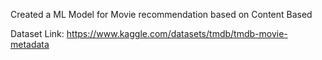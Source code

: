 Created a ML Model for Movie recommendation based on Content Based

Dataset Link: https://www.kaggle.com/datasets/tmdb/tmdb-movie-metadata
